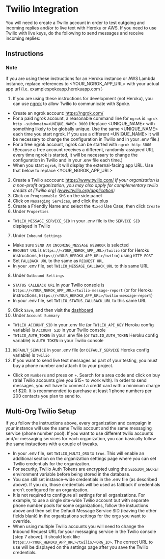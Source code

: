 # Twilio Integration

You will need to create a Twilio account in order to test outgoing and incoming replies and/or to live text with Heroku or AWS. If you need to use Twilio with live keys, do the following to send messages and receive incoming replies:


## Instructions

### Note
If you are using these instructions for an Heroku instance or AWS Lambda instance, replace references to <YOUR_NGROK_APP_URL> with your actual app url (i.e. examplespokeapp.herokuapp.com )

1. If you are using these instructions for development (not Heroku), you can use [ngrok](https://ngrok.com/docs) to allow Twilio to communicate with Spoke.
  - Create an ngrok account: https://ngrok.com/
  - For a paid ngrok account, a reasonable command line for `ngrok` is `ngrok http -subdomain=<UNIQUE_NAME> 3000` (Replace <UNIQUE_NAME> with something likely to be globally unique. Use the same <UNIQUE_NAME> each time you start ngrok. If you use a different <UNIQUE_NAME> it will be necessary to change the configuration in Twilio and in your .env file.)
  - For a free ngrok account, ngrok can be started with `ngrok http 3000` (Because a free account receives a different, randomly-assigned URL every time ngrok is started, it will be necessary to change the configuration in Twilio and in your .env file each time.)
  - When you start `ngrok`, it will display the external-facing app URL. Use that below to replace <YOUR_NGROK_APP_URL>
2. Create a Twilio acccount: https://www.twilio.com/ _If your organization is a non-profit organization, you may also apply for complementary twilio credits at [Twilio.org] (www.twilio.org/application)_
3. Click on `Programmable SMS` on the side panel
4. Click on `Messaging Services`, and click the plus
5. Create a Friendly Name and select the `Mixed` Use Case, then click `Create`
6. Under `Properties`
  - `TWILIO_MESSAGE_SERVICE_SID` in your .env file is the `SERVICE SID` displayed in Twilio
7. Under `Inbound Settings`
  - Make sure `SEND AN INCOMING_MESSAGE WEBHOOK` is selected
  - `REQUEST URL` is `https://<YOUR_NGROK_APP_URL>/twilio` (or for Heroku instructions, `https://<YOUR_HEROKU_APP_URL>/twilio`) using `HTTP POST`
  - Set `FALLBACK URL` to the same as `REQUEST URL`
  - In your .env file, set `TWILIO_MESSAGE_CALLBACK_URL` to this same URL
8. Under `Outbound Settings`
  - `STATUS CALLBACK URL` in your Twilio console is `https://<YOUR_NGROK_APP_URL>/twilio-message-report` (or for Heroku instructions, `https://<YOUR_HEROKU_APP_URL>/twilio-message-report`)
  - In your .env file, set `TWILIO_STATUS_CALLBACK_URL` to this same URL
9. Click `Save`, and then visit the [dashboard](https://www.twilio.com/console)
10. Under `Account Summary`
  - `TWILIO_ACCOUNT_SID` in your .env file (or `TWILIO_API_KEY` Heroku config variable) is `ACCOUNT SID` in your Twilio console
  - `TWILIO_AUTH_TOKEN` in your .env file (or `TWILIO_AUTH_TOKEN` Heroku config variable) is `AUTH TOKEN` in your Twilio console
11. `DEFAULT_SERVICE` in your .env file (or `DEFAULT_SERVICE` Heroku config variable) is `twilio`
12. If you want to send live text messages as part of your testing, you must buy a phone number and attach it to your project.
  - Click on `Numbers` and press on `+`. Search for a area code and click on buy (trial Twilio accounts give you $15~ to work with). In order to send messages, you will have to connect a credit card with a minimum charge of $20. It is recommended to purchase at least 1 phone numbers per 200 contacts you plan to send to.
  
## Multi-Org Twilio Setup
If you follow the instructions above, every organization and campaign in your instance will use the same Twilio account and the same messaging service (phone number pool). If you want to use different twilio accounts and/or messaging services for each organization, you can basically follow the same instuctions with a couple of tweaks.

- In your .env file, set `TWILIO_MULTI_ORG` to `true`. This will enable an additional section on the organization settings page where you can set Twilio credentials for the organization.
- For security, Twilio Auth Tokens are encrypted using the `SESSION_SECRET` environment variable before being stored in the database.
- You can still set instance-wide credentials in the .env file (as described above). If you do, those credentials will be used as fallback if credentials aren't configured for an organization.
- It is not required to configure all settings for all organizations. For example, to use a single site-wide Twilio account but with separate phone number pools for some organizations, follow the instuctions above and then set the Default Message Service SID (leaving the other fields blank) in the organizations settings for the orgs you want to override.
- When using multiple Twilio accounts you will need to change the Inbound Request URL for your messaging service in the Twilio console [step 7 above]. It should look like `https://<YOUR_HEROKU_APP_URL>/twilio/<ORG_ID>`. The correct URL to use will be displayed on the settings page after you save the Twilio credentials.
